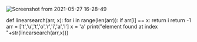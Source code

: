 ![Screenshot from 2021-05-27 16-28-49](https://user-images.githubusercontent.com/82803957/119815781-8b714800-bf09-11eb-9fa9-cb4ce32076a4.png)

def linearsearch(arr, x):
   for i in range(len(arr)):
      if arr[i] == x:
         return i
   return -1
arr = ['t','u','t','o','r','i','a','l']
x = 'a'
print("element found at index "+str(linearsearch(arr,x)))
